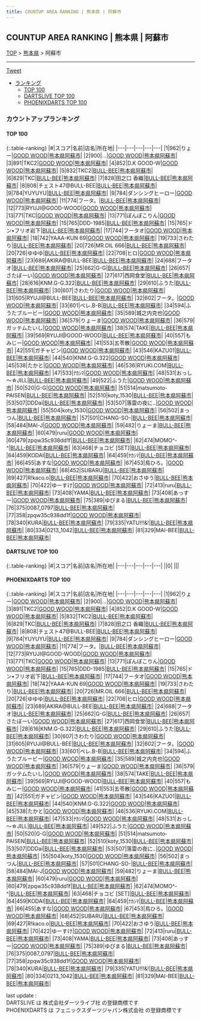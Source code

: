 ```yaml
---
title: COUNTUP AREA RANKING | 熊本県 | 阿蘇市
---
```

## COUNTUP AREA RANKING | 熊本県 | 阿蘇市

[TOP](/darts/rank/) > [熊本県](/darts/rank/熊本県/) > 阿蘇市

___

<a href="https://twitter.com/share?ref_src=twsrc%5Etfw" data-text="COUNTUP AREA RANKING | 熊本県阿蘇市" class="twitter-share-button" data-hashtags="DARTSLIVE,PHOENIXDARTS,darts,ダーツ" data-show-count="false">Tweet</a>

* [ランキング](#カウントアップランキング)
    * [TOP 100](#top-100)
    * [DARTSLIVE TOP 100](#dartslive-top-100)
    * [PHOENIXDARTS TOP 100](#phoenixdarts-top-100)

### カウントアップランキング

#### TOP 100



{:.table-ranking}
|#|スコア|名前|店名|所在地|
|---|---|---|---|---|
|1|962|<span class="rank-name-pd">りょー</span>|<a href="https://vs.phoenixdarts.com/jp/shop/shopDetailInfo/s_64702?s_seq=64702">GOOD WOOD</a>|<a href="/darts/rank/熊本県/阿蘇市">熊本県阿蘇市</a>|
|2|900|<span class="rank-name-pd">...</span>|<a href="https://vs.phoenixdarts.com/jp/shop/shopDetailInfo/s_64702?s_seq=64702">GOOD WOOD</a>|<a href="/darts/rank/熊本県/阿蘇市">熊本県阿蘇市</a>|
|3|891|<span class="rank-name-pd">TKC2</span>|<a href="https://vs.phoenixdarts.com/jp/shop/shopDetailInfo/s_64702?s_seq=64702">GOOD WOOD</a>|<a href="/darts/rank/熊本県/阿蘇市">熊本県阿蘇市</a>|
|4|852|<span class="rank-name-pd">D.K   GOOD-W</span>|<a href="https://vs.phoenixdarts.com/jp/shop/shopDetailInfo/s_64702?s_seq=64702">GOOD WOOD</a>|<a href="/darts/rank/熊本県/阿蘇市">熊本県阿蘇市</a>|
|5|832|<span class="rank-name-pd">TKC2</span>|<a href="https://vs.phoenixdarts.com/jp/shop/shopDetailInfo/s_86993?s_seq=86993">BULL-BEE</a>|<a href="/darts/rank/熊本県/阿蘇市">熊本県阿蘇市</a>|
|6|829|<span class="rank-name-pd">TKC</span>|<a href="https://vs.phoenixdarts.com/jp/shop/shopDetailInfo/s_86993?s_seq=86993">BULL-BEE</a>|<a href="/darts/rank/熊本県/阿蘇市">熊本県阿蘇市</a>|
|7|828|<span class="rank-name-pd"><span class="pro-icon-pd"></span>田之口 香織</span>|<a href="https://vs.phoenixdarts.com/jp/shop/shopDetailInfo/s_86993?s_seq=86993">BULL-BEE</a>|<a href="/darts/rank/熊本県/阿蘇市">熊本県阿蘇市</a>|
|8|808|<span class="rank-name-pd">チェスト47@BULL-BEE</span>|<a href="https://vs.phoenixdarts.com/jp/shop/shopDetailInfo/s_86993?s_seq=86993">BULL-BEE</a>|<a href="/darts/rank/熊本県/阿蘇市">熊本県阿蘇市</a>|
|9|784|<span class="rank-name-pd">YUYUYU</span>|<a href="https://vs.phoenixdarts.com/jp/shop/shopDetailInfo/s_86993?s_seq=86993">BULL-BEE</a>|<a href="/darts/rank/熊本県/阿蘇市">熊本県阿蘇市</a>|
|9|784|<span class="rank-name-pd">ダンシングヒーロー</span>|<a href="https://vs.phoenixdarts.com/jp/shop/shopDetailInfo/s_64702?s_seq=64702">GOOD WOOD</a>|<a href="/darts/rank/熊本県/阿蘇市">熊本県阿蘇市</a>|
|11|774|<span class="rank-name-pd">フータ。</span>|<a href="https://vs.phoenixdarts.com/jp/shop/shopDetailInfo/s_86993?s_seq=86993">BULL-BEE</a>|<a href="/darts/rank/熊本県/阿蘇市">熊本県阿蘇市</a>|
|12|773|<span class="rank-name-pd">RYUJI@GOOD-WOOD</span>|<a href="https://vs.phoenixdarts.com/jp/shop/shopDetailInfo/s_64702?s_seq=64702">GOOD WOOD</a>|<a href="/darts/rank/熊本県/阿蘇市">熊本県阿蘇市</a>|
|13|771|<span class="rank-name-pd">TKC</span>|<a href="https://vs.phoenixdarts.com/jp/shop/shopDetailInfo/s_64702?s_seq=64702">GOOD WOOD</a>|<a href="/darts/rank/熊本県/阿蘇市">熊本県阿蘇市</a>|
|13|771|<span class="rank-name-pd">ぽんぽこりん</span>|<a href="https://vs.phoenixdarts.com/jp/shop/shopDetailInfo/s_64702?s_seq=64702">GOOD WOOD</a>|<a href="/darts/rank/熊本県/阿蘇市">熊本県阿蘇市</a>|
|15|765|<span class="rank-name-pd">DDD-1985</span>|<a href="https://vs.phoenixdarts.com/jp/shop/shopDetailInfo/s_86993?s_seq=86993">BULL-BEE</a>|<a href="/darts/rank/熊本県/阿蘇市">熊本県阿蘇市</a>|
|15|765|<span class="rank-name-pd">ドン•フリオ岩下</span>|<a href="https://vs.phoenixdarts.com/jp/shop/shopDetailInfo/s_86993?s_seq=86993">BULL-BEE</a>|<a href="/darts/rank/熊本県/阿蘇市">熊本県阿蘇市</a>|
|17|744|<span class="rank-name-pd">フータオ</span>|<a href="https://vs.phoenixdarts.com/jp/shop/shopDetailInfo/s_64702?s_seq=64702">GOOD WOOD</a>|<a href="/darts/rank/熊本県/阿蘇市">熊本県阿蘇市</a>|
|18|742|<span class="rank-name-pd">YAAA-KUN 69</span>|<a href="https://vs.phoenixdarts.com/jp/shop/shopDetailInfo/s_64702?s_seq=64702">GOOD WOOD</a>|<a href="/darts/rank/熊本県/阿蘇市">熊本県阿蘇市</a>|
|19|733|<span class="rank-name-pd">さわたり</span>|<a href="https://vs.phoenixdarts.com/jp/shop/shopDetailInfo/s_86993?s_seq=86993">BULL-BEE</a>|<a href="/darts/rank/熊本県/阿蘇市">熊本県阿蘇市</a>|
|20|726|<span class="rank-name-pd">MR.OIL 666</span>|<a href="https://vs.phoenixdarts.com/jp/shop/shopDetailInfo/s_86993?s_seq=86993">BULL-BEE</a>|<a href="/darts/rank/熊本県/阿蘇市">熊本県阿蘇市</a>|
|20|726|<span class="rank-name-pd">ゆゆゆ</span>|<a href="https://vs.phoenixdarts.com/jp/shop/shopDetailInfo/s_86993?s_seq=86993">BULL-BEE</a>|<a href="/darts/rank/熊本県/阿蘇市">熊本県阿蘇市</a>|
|22|708|<span class="rank-name-pd">ヒロ</span>|<a href="https://vs.phoenixdarts.com/jp/shop/shopDetailInfo/s_64702?s_seq=64702">GOOD WOOD</a>|<a href="/darts/rank/熊本県/阿蘇市">熊本県阿蘇市</a>|
|23|689|<span class="rank-name-pd">AKIRA@BULL-BEE</span>|<a href="https://vs.phoenixdarts.com/jp/shop/shopDetailInfo/s_86993?s_seq=86993">BULL-BEE</a>|<a href="/darts/rank/熊本県/阿蘇市">熊本県阿蘇市</a>|
|24|688|<span class="rank-name-pd">フータオ</span>|<a href="https://vs.phoenixdarts.com/jp/shop/shopDetailInfo/s_86993?s_seq=86993">BULL-BEE</a>|<a href="/darts/rank/熊本県/阿蘇市">熊本県阿蘇市</a>|
|25|662|<span class="rank-name-pd">G-G</span>|<a href="https://vs.phoenixdarts.com/jp/shop/shopDetailInfo/s_86993?s_seq=86993">BULL-BEE</a>|<a href="/darts/rank/熊本県/阿蘇市">熊本県阿蘇市</a>|
|26|657|<span class="rank-name-pd">さたぼーい</span>|<a href="https://vs.phoenixdarts.com/jp/shop/shopDetailInfo/s_64702?s_seq=64702">GOOD WOOD</a>|<a href="/darts/rank/熊本県/阿蘇市">熊本県阿蘇市</a>|
|27|617|<span class="rank-name-pd">西岡食堂</span>|<a href="https://vs.phoenixdarts.com/jp/shop/shopDetailInfo/s_86993?s_seq=86993">BULL-BEE</a>|<a href="/darts/rank/熊本県/阿蘇市">熊本県阿蘇市</a>|
|28|616|<span class="rank-name-pd">KNM.G-G.322</span>|<a href="https://vs.phoenixdarts.com/jp/shop/shopDetailInfo/s_86993?s_seq=86993">BULL-BEE</a>|<a href="/darts/rank/熊本県/阿蘇市">熊本県阿蘇市</a>|
|29|610|<span class="rank-name-pd">ふうた</span>|<a href="https://vs.phoenixdarts.com/jp/shop/shopDetailInfo/s_86993?s_seq=86993">BULL-BEE</a>|<a href="/darts/rank/熊本県/阿蘇市">熊本県阿蘇市</a>|
|30|607|<span class="rank-name-pd">さわたり</span>|<a href="https://vs.phoenixdarts.com/jp/shop/shopDetailInfo/s_64702?s_seq=64702">GOOD WOOD</a>|<a href="/darts/rank/熊本県/阿蘇市">熊本県阿蘇市</a>|
|31|605|<span class="rank-name-pd">RYUJI@BULL-BEE</span>|<a href="https://vs.phoenixdarts.com/jp/shop/shopDetailInfo/s_86993?s_seq=86993">BULL-BEE</a>|<a href="/darts/rank/熊本県/阿蘇市">熊本県阿蘇市</a>|
|32|602|<span class="rank-name-pd">フータ。</span>|<a href="https://vs.phoenixdarts.com/jp/shop/shopDetailInfo/s_64702?s_seq=64702">GOOD WOOD</a>|<a href="/darts/rank/熊本県/阿蘇市">熊本県阿蘇市</a>|
|33|601|<span class="rank-name-pd">ペレ.B-B</span>|<a href="https://vs.phoenixdarts.com/jp/shop/shopDetailInfo/s_86993?s_seq=86993">BULL-BEE</a>|<a href="/darts/rank/熊本県/阿蘇市">熊本県阿蘇市</a>|
|34|594|<span class="rank-name-pd">ふうたブルービー</span>|<a href="https://vs.phoenixdarts.com/jp/shop/shopDetailInfo/s_64702?s_seq=64702">GOOD WOOD</a>|<a href="/darts/rank/熊本県/阿蘇市">熊本県阿蘇市</a>|
|35|589|<span class="rank-name-pd">城之内克也</span>|<a href="https://vs.phoenixdarts.com/jp/shop/shopDetailInfo/s_64702?s_seq=64702">GOOD WOOD</a>|<a href="/darts/rank/熊本県/阿蘇市">熊本県阿蘇市</a>|
|36|579|<span class="rank-name-pd">りょーま</span>|<a href="https://vs.phoenixdarts.com/jp/shop/shopDetailInfo/s_64702?s_seq=64702">GOOD WOOD</a>|<a href="/darts/rank/熊本県/阿蘇市">熊本県阿蘇市</a>|
|36|579|<span class="rank-name-pd">ガッテムたいし</span>|<a href="https://vs.phoenixdarts.com/jp/shop/shopDetailInfo/s_64702?s_seq=64702">GOOD WOOD</a>|<a href="/darts/rank/熊本県/阿蘇市">熊本県阿蘇市</a>|
|38|574|<span class="rank-name-pd">TAKE</span>|<a href="https://vs.phoenixdarts.com/jp/shop/shopDetailInfo/s_86993?s_seq=86993">BULL-BEE</a>|<a href="/darts/rank/熊本県/阿蘇市">熊本県阿蘇市</a>|
|39|569|<span class="rank-name-pd">RYUJI@GOOD-WOOD</span>|<a href="https://vs.phoenixdarts.com/jp/shop/shopDetailInfo/s_86993?s_seq=86993">BULL-BEE</a>|<a href="/darts/rank/熊本県/阿蘇市">熊本県阿蘇市</a>|
|40|557|<span class="rank-name-pd">もみじー</span>|<a href="https://vs.phoenixdarts.com/jp/shop/shopDetailInfo/s_64702?s_seq=64702">GOOD WOOD</a>|<a href="/darts/rank/熊本県/阿蘇市">熊本県阿蘇市</a>|
|41|553|<span class="rank-name-pd">五苓散</span>|<a href="https://vs.phoenixdarts.com/jp/shop/shopDetailInfo/s_64702?s_seq=64702">GOOD WOOD</a>|<a href="/darts/rank/熊本県/阿蘇市">熊本県阿蘇市</a>|
|42|551|<span class="rank-name-pd">ガチャピン</span>|<a href="https://vs.phoenixdarts.com/jp/shop/shopDetailInfo/s_64702?s_seq=64702">GOOD WOOD</a>|<a href="/darts/rank/熊本県/阿蘇市">熊本県阿蘇市</a>|
|43|546|<span class="rank-name-pd">KAZU01</span>|<a href="https://vs.phoenixdarts.com/jp/shop/shopDetailInfo/s_86993?s_seq=86993">BULL-BEE</a>|<a href="/darts/rank/熊本県/阿蘇市">熊本県阿蘇市</a>|
|44|540|<span class="rank-name-pd">KNM.G-G.322</span>|<a href="https://vs.phoenixdarts.com/jp/shop/shopDetailInfo/s_64702?s_seq=64702">GOOD WOOD</a>|<a href="/darts/rank/熊本県/阿蘇市">熊本県阿蘇市</a>|
|45|538|<span class="rank-name-pd">たかと</span>|<a href="https://vs.phoenixdarts.com/jp/shop/shopDetailInfo/s_64702?s_seq=64702">GOOD WOOD</a>|<a href="/darts/rank/熊本県/阿蘇市">熊本県阿蘇市</a>|
|46|536|<span class="rank-name-pd">RYUKI.COM</span>|<a href="https://vs.phoenixdarts.com/jp/shop/shopDetailInfo/s_86993?s_seq=86993">BULL-BEE</a>|<a href="/darts/rank/熊本県/阿蘇市">熊本県阿蘇市</a>|
|47|533|<span class="rank-name-pd">ﾅｶｼﾏ</span>|<a href="https://vs.phoenixdarts.com/jp/shop/shopDetailInfo/s_64702?s_seq=64702">GOOD WOOD</a>|<a href="/darts/rank/熊本県/阿蘇市">熊本県阿蘇市</a>|
|48|531|<span class="rank-name-pd">おっし～☆JILL</span>|<a href="https://vs.phoenixdarts.com/jp/shop/shopDetailInfo/s_86993?s_seq=86993">BULL-BEE</a>|<a href="/darts/rank/熊本県/阿蘇市">熊本県阿蘇市</a>|
|49|522|<span class="rank-name-pd">ふうた</span>|<a href="https://vs.phoenixdarts.com/jp/shop/shopDetailInfo/s_64702?s_seq=64702">GOOD WOOD</a>|<a href="/darts/rank/熊本県/阿蘇市">熊本県阿蘇市</a>|
|50|520|<span class="rank-name-pd">G-G</span>|<a href="https://vs.phoenixdarts.com/jp/shop/shopDetailInfo/s_64702?s_seq=64702">GOOD WOOD</a>|<a href="/darts/rank/熊本県/阿蘇市">熊本県阿蘇市</a>|
|51|514|<span class="rank-name-pd">matsumoto-PAISEN</span>|<a href="https://vs.phoenixdarts.com/jp/shop/shopDetailInfo/s_86993?s_seq=86993">BULL-BEE</a>|<a href="/darts/rank/熊本県/阿蘇市">熊本県阿蘇市</a>|
|52|510|<span class="rank-name-pd">koty_1530</span>|<a href="https://vs.phoenixdarts.com/jp/shop/shopDetailInfo/s_86993?s_seq=86993">BULL-BEE</a>|<a href="/darts/rank/熊本県/阿蘇市">熊本県阿蘇市</a>|
|53|507|<span class="rank-name-pd">DDDai</span>|<a href="https://vs.phoenixdarts.com/jp/shop/shopDetailInfo/s_86993?s_seq=86993">BULL-BEE</a>|<a href="/darts/rank/熊本県/阿蘇市">熊本県阿蘇市</a>|
|53|507|<span class="rank-name-pd">落雷の夜に..</span>|<a href="https://vs.phoenixdarts.com/jp/shop/shopDetailInfo/s_64702?s_seq=64702">GOOD WOOD</a>|<a href="/darts/rank/熊本県/阿蘇市">熊本県阿蘇市</a>|
|55|504|<span class="rank-name-pd">koty_1530</span>|<a href="https://vs.phoenixdarts.com/jp/shop/shopDetailInfo/s_64702?s_seq=64702">GOOD WOOD</a>|<a href="/darts/rank/熊本県/阿蘇市">熊本県阿蘇市</a>|
|56|502|<span class="rank-name-pd">まっつん</span>|<a href="https://vs.phoenixdarts.com/jp/shop/shopDetailInfo/s_86993?s_seq=86993">BULL-BEE</a>|<a href="/darts/rank/熊本県/阿蘇市">熊本県阿蘇市</a>|
|57|501|<span class="rank-name-pd">CHANG-SO-</span>|<a href="https://vs.phoenixdarts.com/jp/shop/shopDetailInfo/s_86993?s_seq=86993">BULL-BEE</a>|<a href="/darts/rank/熊本県/阿蘇市">熊本県阿蘇市</a>|
|58|484|<span class="rank-name-pd">MAI-J</span>|<a href="https://vs.phoenixdarts.com/jp/shop/shopDetailInfo/s_64702?s_seq=64702">GOOD WOOD</a>|<a href="/darts/rank/熊本県/阿蘇市">熊本県阿蘇市</a>|
|59|482|<span class="rank-name-pd">りょーま</span>|<a href="https://vs.phoenixdarts.com/jp/shop/shopDetailInfo/s_86993?s_seq=86993">BULL-BEE</a>|<a href="/darts/rank/熊本県/阿蘇市">熊本県阿蘇市</a>|
|60|479|<span class="rank-name-pd">ruru</span>|<a href="https://vs.phoenixdarts.com/jp/shop/shopDetailInfo/s_64702?s_seq=64702">GOOD WOOD</a>|<a href="/darts/rank/熊本県/阿蘇市">熊本県阿蘇市</a>|
|60|479|<span class="rank-name-pd">zpqw35c938dd1f</span>|<a href="https://vs.phoenixdarts.com/jp/shop/shopDetailInfo/s_86993?s_seq=86993">BULL-BEE</a>|<a href="/darts/rank/熊本県/阿蘇市">熊本県阿蘇市</a>|
|62|474|<span class="rank-name-pd">MOMO^-^</span>|<a href="https://vs.phoenixdarts.com/jp/shop/shopDetailInfo/s_86993?s_seq=86993">BULL-BEE</a>|<a href="/darts/rank/熊本県/阿蘇市">熊本県阿蘇市</a>|
|63|468|<span class="rank-name-pd">チョコビ [SET]</span>|<a href="https://vs.phoenixdarts.com/jp/shop/shopDetailInfo/s_86993?s_seq=86993">BULL-BEE</a>|<a href="/darts/rank/熊本県/阿蘇市">熊本県阿蘇市</a>|
|64|459|<span class="rank-name-pd">KODAI</span>|<a href="https://vs.phoenixdarts.com/jp/shop/shopDetailInfo/s_86993?s_seq=86993">BULL-BEE</a>|<a href="/darts/rank/熊本県/阿蘇市">熊本県阿蘇市</a>|
|64|459|<span class="rank-name-pd">ﾅｶｼﾏ</span>|<a href="https://vs.phoenixdarts.com/jp/shop/shopDetailInfo/s_86993?s_seq=86993">BULL-BEE</a>|<a href="/darts/rank/熊本県/阿蘇市">熊本県阿蘇市</a>|
|66|455|<span class="rank-name-pd">あすな</span>|<a href="https://vs.phoenixdarts.com/jp/shop/shopDetailInfo/s_64702?s_seq=64702">GOOD WOOD</a>|<a href="/darts/rank/熊本県/阿蘇市">熊本県阿蘇市</a>|
|67|453|<span class="rank-name-pd">鳥ひろ。</span>|<a href="https://vs.phoenixdarts.com/jp/shop/shopDetailInfo/s_64702?s_seq=64702">GOOD WOOD</a>|<a href="/darts/rank/熊本県/阿蘇市">熊本県阿蘇市</a>|
|68|452|<span class="rank-name-pd">SUBARU</span>|<a href="https://vs.phoenixdarts.com/jp/shop/shopDetailInfo/s_86993?s_seq=86993">BULL-BEE</a>|<a href="/darts/rank/熊本県/阿蘇市">熊本県阿蘇市</a>|
|69|427|<span class="rank-name-pd">R!kaco.o</span>|<a href="https://vs.phoenixdarts.com/jp/shop/shopDetailInfo/s_86993?s_seq=86993">BULL-BEE</a>|<a href="/darts/rank/熊本県/阿蘇市">熊本県阿蘇市</a>|
|70|422|<span class="rank-name-pd">おさゆう</span>|<a href="https://vs.phoenixdarts.com/jp/shop/shopDetailInfo/s_86993?s_seq=86993">BULL-BEE</a>|<a href="/darts/rank/熊本県/阿蘇市">熊本県阿蘇市</a>|
|70|422|<span class="rank-name-pd">ゆーすけ</span>|<a href="https://vs.phoenixdarts.com/jp/shop/shopDetailInfo/s_64702?s_seq=64702">GOOD WOOD</a>|<a href="/darts/rank/熊本県/阿蘇市">熊本県阿蘇市</a>|
|72|413|<span class="rank-name-pd">ruru</span>|<a href="https://vs.phoenixdarts.com/jp/shop/shopDetailInfo/s_86993?s_seq=86993">BULL-BEE</a>|<a href="/darts/rank/熊本県/阿蘇市">熊本県阿蘇市</a>|
|73|408|<span class="rank-name-pd">YAMA</span>|<a href="https://vs.phoenixdarts.com/jp/shop/shopDetailInfo/s_86993?s_seq=86993">BULL-BEE</a>|<a href="/darts/rank/熊本県/阿蘇市">熊本県阿蘇市</a>|
|73|408|<span class="rank-name-pd">あっすー</span>|<a href="https://vs.phoenixdarts.com/jp/shop/shopDetailInfo/s_64702?s_seq=64702">GOOD WOOD</a>|<a href="/darts/rank/熊本県/阿蘇市">熊本県阿蘇市</a>|
|75|389|<span class="rank-name-pd">ゆぴまる</span>|<a href="https://vs.phoenixdarts.com/jp/shop/shopDetailInfo/s_86993?s_seq=86993">BULL-BEE</a>|<a href="/darts/rank/熊本県/阿蘇市">熊本県阿蘇市</a>|
|76|375|<span class="rank-name-pd">0087_0797</span>|<a href="https://vs.phoenixdarts.com/jp/shop/shopDetailInfo/s_86993?s_seq=86993">BULL-BEE</a>|<a href="/darts/rank/熊本県/阿蘇市">熊本県阿蘇市</a>|
|77|358|<span class="rank-name-pd">zpqw35c938dd1f</span>|<a href="https://vs.phoenixdarts.com/jp/shop/shopDetailInfo/s_64702?s_seq=64702">GOOD WOOD</a>|<a href="/darts/rank/熊本県/阿蘇市">熊本県阿蘇市</a>|
|78|340|<span class="rank-name-pd">KURA</span>|<a href="https://vs.phoenixdarts.com/jp/shop/shopDetailInfo/s_86993?s_seq=86993">BULL-BEE</a>|<a href="/darts/rank/熊本県/阿蘇市">熊本県阿蘇市</a>|
|79|335|<span class="rank-name-pd">YATU!!!&amp;!</span>|<a href="https://vs.phoenixdarts.com/jp/shop/shopDetailInfo/s_86993?s_seq=86993">BULL-BEE</a>|<a href="/darts/rank/熊本県/阿蘇市">熊本県阿蘇市</a>|
|80|334|<span class="rank-name-pd">0213_1042</span>|<a href="https://vs.phoenixdarts.com/jp/shop/shopDetailInfo/s_86993?s_seq=86993">BULL-BEE</a>|<a href="/darts/rank/熊本県/阿蘇市">熊本県阿蘇市</a>|
|81|329|<span class="rank-name-pd">MAI-BEE</span>|<a href="https://vs.phoenixdarts.com/jp/shop/shopDetailInfo/s_86993?s_seq=86993">BULL-BEE</a>|<a href="/darts/rank/熊本県/阿蘇市">熊本県阿蘇市</a>|


#### DARTSLIVE TOP 100



{:.table-ranking}
|#|スコア|名前|店名|所在地|
|---|---|---|---|---|
||0|<span class="rank-name-dl"> </span>|<a href=""></a>|<a href="/darts/rank//"></a>|


#### PHOENIXDARTS TOP 100



{:.table-ranking}
|#|スコア|名前|店名|所在地|
|---|---|---|---|---|
|1|962|<span class="rank-name-pd">りょー</span>|<a href="https://vs.phoenixdarts.com/jp/shop/shopDetailInfo/s_64702?s_seq=64702">GOOD WOOD</a>|<a href="/darts/rank/熊本県/阿蘇市">熊本県阿蘇市</a>|
|2|900|<span class="rank-name-pd">...</span>|<a href="https://vs.phoenixdarts.com/jp/shop/shopDetailInfo/s_64702?s_seq=64702">GOOD WOOD</a>|<a href="/darts/rank/熊本県/阿蘇市">熊本県阿蘇市</a>|
|3|891|<span class="rank-name-pd">TKC2</span>|<a href="https://vs.phoenixdarts.com/jp/shop/shopDetailInfo/s_64702?s_seq=64702">GOOD WOOD</a>|<a href="/darts/rank/熊本県/阿蘇市">熊本県阿蘇市</a>|
|4|852|<span class="rank-name-pd">D.K   GOOD-W</span>|<a href="https://vs.phoenixdarts.com/jp/shop/shopDetailInfo/s_64702?s_seq=64702">GOOD WOOD</a>|<a href="/darts/rank/熊本県/阿蘇市">熊本県阿蘇市</a>|
|5|832|<span class="rank-name-pd">TKC2</span>|<a href="https://vs.phoenixdarts.com/jp/shop/shopDetailInfo/s_86993?s_seq=86993">BULL-BEE</a>|<a href="/darts/rank/熊本県/阿蘇市">熊本県阿蘇市</a>|
|6|829|<span class="rank-name-pd">TKC</span>|<a href="https://vs.phoenixdarts.com/jp/shop/shopDetailInfo/s_86993?s_seq=86993">BULL-BEE</a>|<a href="/darts/rank/熊本県/阿蘇市">熊本県阿蘇市</a>|
|7|828|<span class="rank-name-pd"><span class="pro-icon-pd"></span>田之口 香織</span>|<a href="https://vs.phoenixdarts.com/jp/shop/shopDetailInfo/s_86993?s_seq=86993">BULL-BEE</a>|<a href="/darts/rank/熊本県/阿蘇市">熊本県阿蘇市</a>|
|8|808|<span class="rank-name-pd">チェスト47@BULL-BEE</span>|<a href="https://vs.phoenixdarts.com/jp/shop/shopDetailInfo/s_86993?s_seq=86993">BULL-BEE</a>|<a href="/darts/rank/熊本県/阿蘇市">熊本県阿蘇市</a>|
|9|784|<span class="rank-name-pd">YUYUYU</span>|<a href="https://vs.phoenixdarts.com/jp/shop/shopDetailInfo/s_86993?s_seq=86993">BULL-BEE</a>|<a href="/darts/rank/熊本県/阿蘇市">熊本県阿蘇市</a>|
|9|784|<span class="rank-name-pd">ダンシングヒーロー</span>|<a href="https://vs.phoenixdarts.com/jp/shop/shopDetailInfo/s_64702?s_seq=64702">GOOD WOOD</a>|<a href="/darts/rank/熊本県/阿蘇市">熊本県阿蘇市</a>|
|11|774|<span class="rank-name-pd">フータ。</span>|<a href="https://vs.phoenixdarts.com/jp/shop/shopDetailInfo/s_86993?s_seq=86993">BULL-BEE</a>|<a href="/darts/rank/熊本県/阿蘇市">熊本県阿蘇市</a>|
|12|773|<span class="rank-name-pd">RYUJI@GOOD-WOOD</span>|<a href="https://vs.phoenixdarts.com/jp/shop/shopDetailInfo/s_64702?s_seq=64702">GOOD WOOD</a>|<a href="/darts/rank/熊本県/阿蘇市">熊本県阿蘇市</a>|
|13|771|<span class="rank-name-pd">TKC</span>|<a href="https://vs.phoenixdarts.com/jp/shop/shopDetailInfo/s_64702?s_seq=64702">GOOD WOOD</a>|<a href="/darts/rank/熊本県/阿蘇市">熊本県阿蘇市</a>|
|13|771|<span class="rank-name-pd">ぽんぽこりん</span>|<a href="https://vs.phoenixdarts.com/jp/shop/shopDetailInfo/s_64702?s_seq=64702">GOOD WOOD</a>|<a href="/darts/rank/熊本県/阿蘇市">熊本県阿蘇市</a>|
|15|765|<span class="rank-name-pd">DDD-1985</span>|<a href="https://vs.phoenixdarts.com/jp/shop/shopDetailInfo/s_86993?s_seq=86993">BULL-BEE</a>|<a href="/darts/rank/熊本県/阿蘇市">熊本県阿蘇市</a>|
|15|765|<span class="rank-name-pd">ドン•フリオ岩下</span>|<a href="https://vs.phoenixdarts.com/jp/shop/shopDetailInfo/s_86993?s_seq=86993">BULL-BEE</a>|<a href="/darts/rank/熊本県/阿蘇市">熊本県阿蘇市</a>|
|17|744|<span class="rank-name-pd">フータオ</span>|<a href="https://vs.phoenixdarts.com/jp/shop/shopDetailInfo/s_64702?s_seq=64702">GOOD WOOD</a>|<a href="/darts/rank/熊本県/阿蘇市">熊本県阿蘇市</a>|
|18|742|<span class="rank-name-pd">YAAA-KUN 69</span>|<a href="https://vs.phoenixdarts.com/jp/shop/shopDetailInfo/s_64702?s_seq=64702">GOOD WOOD</a>|<a href="/darts/rank/熊本県/阿蘇市">熊本県阿蘇市</a>|
|19|733|<span class="rank-name-pd">さわたり</span>|<a href="https://vs.phoenixdarts.com/jp/shop/shopDetailInfo/s_86993?s_seq=86993">BULL-BEE</a>|<a href="/darts/rank/熊本県/阿蘇市">熊本県阿蘇市</a>|
|20|726|<span class="rank-name-pd">MR.OIL 666</span>|<a href="https://vs.phoenixdarts.com/jp/shop/shopDetailInfo/s_86993?s_seq=86993">BULL-BEE</a>|<a href="/darts/rank/熊本県/阿蘇市">熊本県阿蘇市</a>|
|20|726|<span class="rank-name-pd">ゆゆゆ</span>|<a href="https://vs.phoenixdarts.com/jp/shop/shopDetailInfo/s_86993?s_seq=86993">BULL-BEE</a>|<a href="/darts/rank/熊本県/阿蘇市">熊本県阿蘇市</a>|
|22|708|<span class="rank-name-pd">ヒロ</span>|<a href="https://vs.phoenixdarts.com/jp/shop/shopDetailInfo/s_64702?s_seq=64702">GOOD WOOD</a>|<a href="/darts/rank/熊本県/阿蘇市">熊本県阿蘇市</a>|
|23|689|<span class="rank-name-pd">AKIRA@BULL-BEE</span>|<a href="https://vs.phoenixdarts.com/jp/shop/shopDetailInfo/s_86993?s_seq=86993">BULL-BEE</a>|<a href="/darts/rank/熊本県/阿蘇市">熊本県阿蘇市</a>|
|24|688|<span class="rank-name-pd">フータオ</span>|<a href="https://vs.phoenixdarts.com/jp/shop/shopDetailInfo/s_86993?s_seq=86993">BULL-BEE</a>|<a href="/darts/rank/熊本県/阿蘇市">熊本県阿蘇市</a>|
|25|662|<span class="rank-name-pd">G-G</span>|<a href="https://vs.phoenixdarts.com/jp/shop/shopDetailInfo/s_86993?s_seq=86993">BULL-BEE</a>|<a href="/darts/rank/熊本県/阿蘇市">熊本県阿蘇市</a>|
|26|657|<span class="rank-name-pd">さたぼーい</span>|<a href="https://vs.phoenixdarts.com/jp/shop/shopDetailInfo/s_64702?s_seq=64702">GOOD WOOD</a>|<a href="/darts/rank/熊本県/阿蘇市">熊本県阿蘇市</a>|
|27|617|<span class="rank-name-pd">西岡食堂</span>|<a href="https://vs.phoenixdarts.com/jp/shop/shopDetailInfo/s_86993?s_seq=86993">BULL-BEE</a>|<a href="/darts/rank/熊本県/阿蘇市">熊本県阿蘇市</a>|
|28|616|<span class="rank-name-pd">KNM.G-G.322</span>|<a href="https://vs.phoenixdarts.com/jp/shop/shopDetailInfo/s_86993?s_seq=86993">BULL-BEE</a>|<a href="/darts/rank/熊本県/阿蘇市">熊本県阿蘇市</a>|
|29|610|<span class="rank-name-pd">ふうた</span>|<a href="https://vs.phoenixdarts.com/jp/shop/shopDetailInfo/s_86993?s_seq=86993">BULL-BEE</a>|<a href="/darts/rank/熊本県/阿蘇市">熊本県阿蘇市</a>|
|30|607|<span class="rank-name-pd">さわたり</span>|<a href="https://vs.phoenixdarts.com/jp/shop/shopDetailInfo/s_64702?s_seq=64702">GOOD WOOD</a>|<a href="/darts/rank/熊本県/阿蘇市">熊本県阿蘇市</a>|
|31|605|<span class="rank-name-pd">RYUJI@BULL-BEE</span>|<a href="https://vs.phoenixdarts.com/jp/shop/shopDetailInfo/s_86993?s_seq=86993">BULL-BEE</a>|<a href="/darts/rank/熊本県/阿蘇市">熊本県阿蘇市</a>|
|32|602|<span class="rank-name-pd">フータ。</span>|<a href="https://vs.phoenixdarts.com/jp/shop/shopDetailInfo/s_64702?s_seq=64702">GOOD WOOD</a>|<a href="/darts/rank/熊本県/阿蘇市">熊本県阿蘇市</a>|
|33|601|<span class="rank-name-pd">ペレ.B-B</span>|<a href="https://vs.phoenixdarts.com/jp/shop/shopDetailInfo/s_86993?s_seq=86993">BULL-BEE</a>|<a href="/darts/rank/熊本県/阿蘇市">熊本県阿蘇市</a>|
|34|594|<span class="rank-name-pd">ふうたブルービー</span>|<a href="https://vs.phoenixdarts.com/jp/shop/shopDetailInfo/s_64702?s_seq=64702">GOOD WOOD</a>|<a href="/darts/rank/熊本県/阿蘇市">熊本県阿蘇市</a>|
|35|589|<span class="rank-name-pd">城之内克也</span>|<a href="https://vs.phoenixdarts.com/jp/shop/shopDetailInfo/s_64702?s_seq=64702">GOOD WOOD</a>|<a href="/darts/rank/熊本県/阿蘇市">熊本県阿蘇市</a>|
|36|579|<span class="rank-name-pd">りょーま</span>|<a href="https://vs.phoenixdarts.com/jp/shop/shopDetailInfo/s_64702?s_seq=64702">GOOD WOOD</a>|<a href="/darts/rank/熊本県/阿蘇市">熊本県阿蘇市</a>|
|36|579|<span class="rank-name-pd">ガッテムたいし</span>|<a href="https://vs.phoenixdarts.com/jp/shop/shopDetailInfo/s_64702?s_seq=64702">GOOD WOOD</a>|<a href="/darts/rank/熊本県/阿蘇市">熊本県阿蘇市</a>|
|38|574|<span class="rank-name-pd">TAKE</span>|<a href="https://vs.phoenixdarts.com/jp/shop/shopDetailInfo/s_86993?s_seq=86993">BULL-BEE</a>|<a href="/darts/rank/熊本県/阿蘇市">熊本県阿蘇市</a>|
|39|569|<span class="rank-name-pd">RYUJI@GOOD-WOOD</span>|<a href="https://vs.phoenixdarts.com/jp/shop/shopDetailInfo/s_86993?s_seq=86993">BULL-BEE</a>|<a href="/darts/rank/熊本県/阿蘇市">熊本県阿蘇市</a>|
|40|557|<span class="rank-name-pd">もみじー</span>|<a href="https://vs.phoenixdarts.com/jp/shop/shopDetailInfo/s_64702?s_seq=64702">GOOD WOOD</a>|<a href="/darts/rank/熊本県/阿蘇市">熊本県阿蘇市</a>|
|41|553|<span class="rank-name-pd">五苓散</span>|<a href="https://vs.phoenixdarts.com/jp/shop/shopDetailInfo/s_64702?s_seq=64702">GOOD WOOD</a>|<a href="/darts/rank/熊本県/阿蘇市">熊本県阿蘇市</a>|
|42|551|<span class="rank-name-pd">ガチャピン</span>|<a href="https://vs.phoenixdarts.com/jp/shop/shopDetailInfo/s_64702?s_seq=64702">GOOD WOOD</a>|<a href="/darts/rank/熊本県/阿蘇市">熊本県阿蘇市</a>|
|43|546|<span class="rank-name-pd">KAZU01</span>|<a href="https://vs.phoenixdarts.com/jp/shop/shopDetailInfo/s_86993?s_seq=86993">BULL-BEE</a>|<a href="/darts/rank/熊本県/阿蘇市">熊本県阿蘇市</a>|
|44|540|<span class="rank-name-pd">KNM.G-G.322</span>|<a href="https://vs.phoenixdarts.com/jp/shop/shopDetailInfo/s_64702?s_seq=64702">GOOD WOOD</a>|<a href="/darts/rank/熊本県/阿蘇市">熊本県阿蘇市</a>|
|45|538|<span class="rank-name-pd">たかと</span>|<a href="https://vs.phoenixdarts.com/jp/shop/shopDetailInfo/s_64702?s_seq=64702">GOOD WOOD</a>|<a href="/darts/rank/熊本県/阿蘇市">熊本県阿蘇市</a>|
|46|536|<span class="rank-name-pd">RYUKI.COM</span>|<a href="https://vs.phoenixdarts.com/jp/shop/shopDetailInfo/s_86993?s_seq=86993">BULL-BEE</a>|<a href="/darts/rank/熊本県/阿蘇市">熊本県阿蘇市</a>|
|47|533|<span class="rank-name-pd">ﾅｶｼﾏ</span>|<a href="https://vs.phoenixdarts.com/jp/shop/shopDetailInfo/s_64702?s_seq=64702">GOOD WOOD</a>|<a href="/darts/rank/熊本県/阿蘇市">熊本県阿蘇市</a>|
|48|531|<span class="rank-name-pd">おっし～☆JILL</span>|<a href="https://vs.phoenixdarts.com/jp/shop/shopDetailInfo/s_86993?s_seq=86993">BULL-BEE</a>|<a href="/darts/rank/熊本県/阿蘇市">熊本県阿蘇市</a>|
|49|522|<span class="rank-name-pd">ふうた</span>|<a href="https://vs.phoenixdarts.com/jp/shop/shopDetailInfo/s_64702?s_seq=64702">GOOD WOOD</a>|<a href="/darts/rank/熊本県/阿蘇市">熊本県阿蘇市</a>|
|50|520|<span class="rank-name-pd">G-G</span>|<a href="https://vs.phoenixdarts.com/jp/shop/shopDetailInfo/s_64702?s_seq=64702">GOOD WOOD</a>|<a href="/darts/rank/熊本県/阿蘇市">熊本県阿蘇市</a>|
|51|514|<span class="rank-name-pd">matsumoto-PAISEN</span>|<a href="https://vs.phoenixdarts.com/jp/shop/shopDetailInfo/s_86993?s_seq=86993">BULL-BEE</a>|<a href="/darts/rank/熊本県/阿蘇市">熊本県阿蘇市</a>|
|52|510|<span class="rank-name-pd">koty_1530</span>|<a href="https://vs.phoenixdarts.com/jp/shop/shopDetailInfo/s_86993?s_seq=86993">BULL-BEE</a>|<a href="/darts/rank/熊本県/阿蘇市">熊本県阿蘇市</a>|
|53|507|<span class="rank-name-pd">DDDai</span>|<a href="https://vs.phoenixdarts.com/jp/shop/shopDetailInfo/s_86993?s_seq=86993">BULL-BEE</a>|<a href="/darts/rank/熊本県/阿蘇市">熊本県阿蘇市</a>|
|53|507|<span class="rank-name-pd">落雷の夜に..</span>|<a href="https://vs.phoenixdarts.com/jp/shop/shopDetailInfo/s_64702?s_seq=64702">GOOD WOOD</a>|<a href="/darts/rank/熊本県/阿蘇市">熊本県阿蘇市</a>|
|55|504|<span class="rank-name-pd">koty_1530</span>|<a href="https://vs.phoenixdarts.com/jp/shop/shopDetailInfo/s_64702?s_seq=64702">GOOD WOOD</a>|<a href="/darts/rank/熊本県/阿蘇市">熊本県阿蘇市</a>|
|56|502|<span class="rank-name-pd">まっつん</span>|<a href="https://vs.phoenixdarts.com/jp/shop/shopDetailInfo/s_86993?s_seq=86993">BULL-BEE</a>|<a href="/darts/rank/熊本県/阿蘇市">熊本県阿蘇市</a>|
|57|501|<span class="rank-name-pd">CHANG-SO-</span>|<a href="https://vs.phoenixdarts.com/jp/shop/shopDetailInfo/s_86993?s_seq=86993">BULL-BEE</a>|<a href="/darts/rank/熊本県/阿蘇市">熊本県阿蘇市</a>|
|58|484|<span class="rank-name-pd">MAI-J</span>|<a href="https://vs.phoenixdarts.com/jp/shop/shopDetailInfo/s_64702?s_seq=64702">GOOD WOOD</a>|<a href="/darts/rank/熊本県/阿蘇市">熊本県阿蘇市</a>|
|59|482|<span class="rank-name-pd">りょーま</span>|<a href="https://vs.phoenixdarts.com/jp/shop/shopDetailInfo/s_86993?s_seq=86993">BULL-BEE</a>|<a href="/darts/rank/熊本県/阿蘇市">熊本県阿蘇市</a>|
|60|479|<span class="rank-name-pd">ruru</span>|<a href="https://vs.phoenixdarts.com/jp/shop/shopDetailInfo/s_64702?s_seq=64702">GOOD WOOD</a>|<a href="/darts/rank/熊本県/阿蘇市">熊本県阿蘇市</a>|
|60|479|<span class="rank-name-pd">zpqw35c938dd1f</span>|<a href="https://vs.phoenixdarts.com/jp/shop/shopDetailInfo/s_86993?s_seq=86993">BULL-BEE</a>|<a href="/darts/rank/熊本県/阿蘇市">熊本県阿蘇市</a>|
|62|474|<span class="rank-name-pd">MOMO^-^</span>|<a href="https://vs.phoenixdarts.com/jp/shop/shopDetailInfo/s_86993?s_seq=86993">BULL-BEE</a>|<a href="/darts/rank/熊本県/阿蘇市">熊本県阿蘇市</a>|
|63|468|<span class="rank-name-pd">チョコビ [SET]</span>|<a href="https://vs.phoenixdarts.com/jp/shop/shopDetailInfo/s_86993?s_seq=86993">BULL-BEE</a>|<a href="/darts/rank/熊本県/阿蘇市">熊本県阿蘇市</a>|
|64|459|<span class="rank-name-pd">KODAI</span>|<a href="https://vs.phoenixdarts.com/jp/shop/shopDetailInfo/s_86993?s_seq=86993">BULL-BEE</a>|<a href="/darts/rank/熊本県/阿蘇市">熊本県阿蘇市</a>|
|64|459|<span class="rank-name-pd">ﾅｶｼﾏ</span>|<a href="https://vs.phoenixdarts.com/jp/shop/shopDetailInfo/s_86993?s_seq=86993">BULL-BEE</a>|<a href="/darts/rank/熊本県/阿蘇市">熊本県阿蘇市</a>|
|66|455|<span class="rank-name-pd">あすな</span>|<a href="https://vs.phoenixdarts.com/jp/shop/shopDetailInfo/s_64702?s_seq=64702">GOOD WOOD</a>|<a href="/darts/rank/熊本県/阿蘇市">熊本県阿蘇市</a>|
|67|453|<span class="rank-name-pd">鳥ひろ。</span>|<a href="https://vs.phoenixdarts.com/jp/shop/shopDetailInfo/s_64702?s_seq=64702">GOOD WOOD</a>|<a href="/darts/rank/熊本県/阿蘇市">熊本県阿蘇市</a>|
|68|452|<span class="rank-name-pd">SUBARU</span>|<a href="https://vs.phoenixdarts.com/jp/shop/shopDetailInfo/s_86993?s_seq=86993">BULL-BEE</a>|<a href="/darts/rank/熊本県/阿蘇市">熊本県阿蘇市</a>|
|69|427|<span class="rank-name-pd">R!kaco.o</span>|<a href="https://vs.phoenixdarts.com/jp/shop/shopDetailInfo/s_86993?s_seq=86993">BULL-BEE</a>|<a href="/darts/rank/熊本県/阿蘇市">熊本県阿蘇市</a>|
|70|422|<span class="rank-name-pd">おさゆう</span>|<a href="https://vs.phoenixdarts.com/jp/shop/shopDetailInfo/s_86993?s_seq=86993">BULL-BEE</a>|<a href="/darts/rank/熊本県/阿蘇市">熊本県阿蘇市</a>|
|70|422|<span class="rank-name-pd">ゆーすけ</span>|<a href="https://vs.phoenixdarts.com/jp/shop/shopDetailInfo/s_64702?s_seq=64702">GOOD WOOD</a>|<a href="/darts/rank/熊本県/阿蘇市">熊本県阿蘇市</a>|
|72|413|<span class="rank-name-pd">ruru</span>|<a href="https://vs.phoenixdarts.com/jp/shop/shopDetailInfo/s_86993?s_seq=86993">BULL-BEE</a>|<a href="/darts/rank/熊本県/阿蘇市">熊本県阿蘇市</a>|
|73|408|<span class="rank-name-pd">YAMA</span>|<a href="https://vs.phoenixdarts.com/jp/shop/shopDetailInfo/s_86993?s_seq=86993">BULL-BEE</a>|<a href="/darts/rank/熊本県/阿蘇市">熊本県阿蘇市</a>|
|73|408|<span class="rank-name-pd">あっすー</span>|<a href="https://vs.phoenixdarts.com/jp/shop/shopDetailInfo/s_64702?s_seq=64702">GOOD WOOD</a>|<a href="/darts/rank/熊本県/阿蘇市">熊本県阿蘇市</a>|
|75|389|<span class="rank-name-pd">ゆぴまる</span>|<a href="https://vs.phoenixdarts.com/jp/shop/shopDetailInfo/s_86993?s_seq=86993">BULL-BEE</a>|<a href="/darts/rank/熊本県/阿蘇市">熊本県阿蘇市</a>|
|76|375|<span class="rank-name-pd">0087_0797</span>|<a href="https://vs.phoenixdarts.com/jp/shop/shopDetailInfo/s_86993?s_seq=86993">BULL-BEE</a>|<a href="/darts/rank/熊本県/阿蘇市">熊本県阿蘇市</a>|
|77|358|<span class="rank-name-pd">zpqw35c938dd1f</span>|<a href="https://vs.phoenixdarts.com/jp/shop/shopDetailInfo/s_64702?s_seq=64702">GOOD WOOD</a>|<a href="/darts/rank/熊本県/阿蘇市">熊本県阿蘇市</a>|
|78|340|<span class="rank-name-pd">KURA</span>|<a href="https://vs.phoenixdarts.com/jp/shop/shopDetailInfo/s_86993?s_seq=86993">BULL-BEE</a>|<a href="/darts/rank/熊本県/阿蘇市">熊本県阿蘇市</a>|
|79|335|<span class="rank-name-pd">YATU!!!&amp;!</span>|<a href="https://vs.phoenixdarts.com/jp/shop/shopDetailInfo/s_86993?s_seq=86993">BULL-BEE</a>|<a href="/darts/rank/熊本県/阿蘇市">熊本県阿蘇市</a>|
|80|334|<span class="rank-name-pd">0213_1042</span>|<a href="https://vs.phoenixdarts.com/jp/shop/shopDetailInfo/s_86993?s_seq=86993">BULL-BEE</a>|<a href="/darts/rank/熊本県/阿蘇市">熊本県阿蘇市</a>|
|81|329|<span class="rank-name-pd">MAI-BEE</span>|<a href="https://vs.phoenixdarts.com/jp/shop/shopDetailInfo/s_86993?s_seq=86993">BULL-BEE</a>|<a href="/darts/rank/熊本県/阿蘇市">熊本県阿蘇市</a>|


<div class="footer border-top border-gray-light mt-5 pt-3 text-right text-gray">
    last update : <span style="font-weight: italic" id="foot_last_modified"></span><br />
    DARTSLIVE は 株式会社ダーツライブ社 の登録商標です<br />
    PHOENIXDARTS は フェニックスダーツジャパン株式会社 の登録商標です<br />
</div>

<script src="https://cdnjs.cloudflare.com/ajax/libs/jquery.tablesorter/2.31.3/js/jquery.tablesorter.min.js" integrity="sha512-qzgd5cYSZcosqpzpn7zF2ZId8f/8CHmFKZ8j7mU4OUXTNRd5g+ZHBPsgKEwoqxCtdQvExE5LprwwPAgoicguNg==" crossorigin="anonymous" referrerpolicy="no-referrer"></script>
<link rel="stylesheet" href="https://cdnjs.cloudflare.com/ajax/libs/jquery.tablesorter/2.31.3/css/theme.default.min.css" integrity="sha512-wghhOJkjQX0Lh3NSWvNKeZ0ZpNn+SPVXX1Qyc9OCaogADktxrBiBdKGDoqVUOyhStvMBmJQ8ZdMHiR3wuEq8+w==" crossorigin="anonymous" referrerpolicy="no-referrer" />
<script>
$(function() {
    $(".table-ranking").tablesorter({sortList:[[0, 0]]});
    $("#foot_last_modified").text(formatDate(new Date(document.lastModified), 'yyyy-MM-dd HH:mm:ss'));
});
</script>

<script async src="https://platform.twitter.com/widgets.js" charset="utf-8"></script>